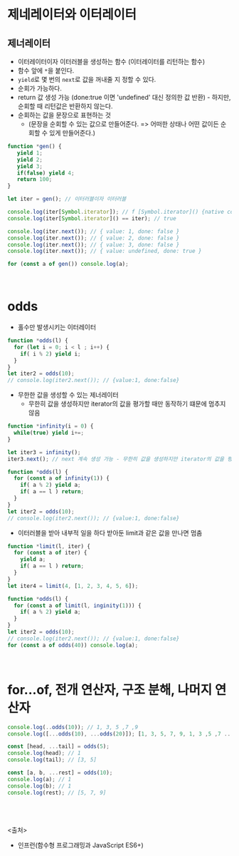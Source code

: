 # 제네레이터와 이터레이터
## 제너레이터
- 이터레이터이자 이터러블을 생성하는 함수 (이터레이터를 리턴하는 함수)
- 함수 앞에 `*`을 붙인다.
- `yield`로 몇 번의 `next`로 값을 꺼내줄 지 정할 수 있다.
- 순회가 가능하다.
- return 값 생성 가능 (done:true 이면 'undefined' 대신 정의한 값 반환) - 하지만, 순회할 때 리턴값은 반환하지 않는다.
- 순회하는 값을 문장으로 표현하는 것 
  - (문장을 순회할 수 있는 값으로 만들어준다. => 어떠한 상태나 어떤 값이든 순회할 수 있게 만들어준다.)

```js
function *gen() {
   yield 1;
   yield 2;
   yield 3;
   if(false) yield 4;
   return 100;
}

let iter = gen(); // 이터러블이자 이터러블

console.log(iter[Symbol.iterator]); // f [Symbol.iterator]() {native code}
console.log(iter[Symbol.iterator]() == iter); // true

console.log(iter.next()); // { value: 1, done: false }
console.log(iter.next()); // { value: 2, done: false }
console.log(iter.next()); // { value: 3, done: false }
console.log(iter.next()); // { value: undefined, done: true }

for (const a of gen()) console.log(a);
```

<br>

# odds
- 홀수만 발생시키는 이터레이터

```js
function *odds(l) {
  for (let i = 0; i < l ; i++) {
    if( i % 2) yield i;
  }
}
let iter2 = odds(10);
// console.log(iter2.next()); // {value:1, done:false}
```

- 무한한 값을 생성할 수 있는 제너레이터
  - 무한히 값을 생성하지만 iterator의 값을 평가할 때만 동작하기 떄문에 멈추지 않음

```js
function *infinity(i = 0) {
  while(true) yield i+=;
}

let iter3 = infinity();
iter3.next(); // next 계속 생성 가능 - 무한히 값을 생성하지만 iterator의 값을 평가할 때만 동작하기 떄문에 멈추지 않음
```

```js
function *odds(l) {
  for (const a of infinity(1)) {
    if( a % 2) yield a;
    if( a == l ) return;
  }
}
let iter2 = odds(10);
// console.log(iter2.next()); // {value:1, done:false}
```

- 이터러블을 받아 내부적 일을 하다 받아둔 limit과 같은 값을 만나면 멈춤

```js
function *limit(l, iter) {
  for (const a of iter) {
    yield a;
    if( a == l ) return;
  }
}
let iter4 = limit(4, [1, 2, 3, 4, 5, 6]);
```

```js
function *odds(l) {
  for (const a of limit(l, inginity(1))) {
    if( a % 2) yield a;
  }
}
let iter2 = odds(10);
// console.log(iter2.next()); // {value:1, done:false}
for (const a of odds(40)) console.log(a);
```

<br>

# for...of, 전개 연산자, 구조 분해, 나머지 연산자

```js
console.log(..odds(10)); // 1, 3, 5 ,7 ,9
console.log([...odds(10), ...odds(20)]); [1, 3, 5, 7, 9, 1, 3 ,5 ,7 ...]

const [head, ...tail] = odds(5);
console.log(head); // 1
console.log(tail); // [3, 5]

const [a, b, ...rest] = odds(10);
console.log(a); // 1
console.log(b); // 1
console.log(rest); // [5, 7, 9]
```

<br><br><br>
<출처>
- 인프런(함수형 프로그래밍과 JavaScript ES6+)
